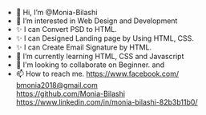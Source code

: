 - 👋 Hi, I’m @Monia-Bilashi
- 👀 I’m interested in Web Design and Development
- ✨ I can Convert PSD to HTML.
- ✨ I can Designed Landing page by Using HTML, CSS.
- ✨ I can Create Email Signature by HTML.
- 🌱 I’m currently learning HTML, CSS and Javascript
- 💞️ I'm looking to collaborate on Beginner. and 
- 📫 How to reach me. https://www.facebook.com/<br/> bmonia2018@gmail.com <br/> https://github.com/Monia-Bilashi <br/>https://www.linkedin.com/in/monia-bilashi-82b3b11b0/<br/>

<!---
Monia-Bilashi/Monia-Bilashi is a ✨ special ✨ repository because its `README.md` (this file) appears on your GitHub profile.
You can click the Preview link to take a look at your changes.
--->
